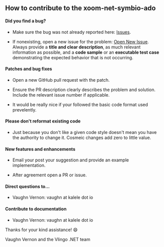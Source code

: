 ## How to contribute to the xoom-net-symbio-ado

#### **Did you find a bug?**

* Make sure the bug was not already reported here: [Issues](https://github.com/vlingo-net/xoom-net-symbio-ado/issues).

* If nonexisting, open a new issue for the problem: [Open New Issue](https://github.com/vlingo-net/xoom-net-symbio-ado/issues/new). Always provide a **title and clear description**, as much relevant information as possible, and a **code sample** or an **executable test case** demonstrating the expected behavior that is not occurring.

#### **Patches and bug fixes**

* Open a new GitHub pull request with the patch.

* Ensure the PR description clearly describes the problem and solution. Include the relevant issue number if applicable.

* It would be really nice if your followed the basic code format used prevelently.

#### **Please don't reformat existing code**

* Just because you don't like a given code style doesn't mean you have the authority to change it. Cosmeic changes add zero to little value.

#### **New features and enhancements**

* Email your post your suggestion and provide an example implementation.

* After agreement open a PR or issue.

#### **Direct questions to...**

* Vaughn Vernon: vaughn at kalele dot io

#### **Contribute to documentation**

* Vaughn Vernon: vaughn at kalele dot io

Thanks for your kind assistance! :smile:

Vaughn Vernon and the Vlingo .NET team
